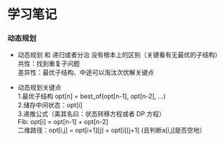 # 学习笔记

### 动态规划
- 动态规划 和 递归或者分治 没有根本上的区别（关键看有无最优的子结构）  
    共性：找到重复子问题  
    差异性：最优子结构、中途可以淘汰次优解关键点 


- 动态规划关键点  
    1.最优子结构  opt[n] = best_of(opt[n-1], opt[n-2], ...)  
    2.储存中间状态：opt[i]  
    3.递推公式（美其名曰：状态转移方程或者 DP 方程）   
    Fib: opt[i] = opt[n-1] + opt[n-2]  
    二维路径：opt[i,j] = opt[i+1][j] + opt[i][j+1] (且判断a[i,j]是否空地） 
